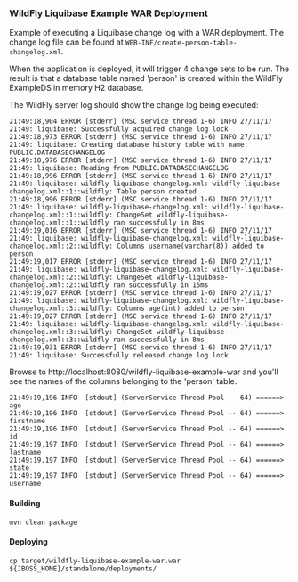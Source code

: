 ### WildFly Liquibase Example WAR Deployment

Example of executing a Liquibase change log with a WAR deployment. The change log file can be found at `WEB-INF/create-person-table-changelog.xml`.

When the application is deployed, it will trigger 4 change sets to be run. The result is that a database table named 'person' is created within the WildFly ExampleDS in memory H2 database.

The WildFly server log should show the change log being executed:

```
21:49:18,904 ERROR [stderr] (MSC service thread 1-6) INFO 27/11/17 21:49: liquibase: Successfully acquired change log lock
21:49:18,973 ERROR [stderr] (MSC service thread 1-6) INFO 27/11/17 21:49: liquibase: Creating database history table with name: PUBLIC.DATABASECHANGELOG
21:49:18,976 ERROR [stderr] (MSC service thread 1-6) INFO 27/11/17 21:49: liquibase: Reading from PUBLIC.DATABASECHANGELOG
21:49:18,996 ERROR [stderr] (MSC service thread 1-6) INFO 27/11/17 21:49: liquibase: wildfly-liquibase-changelog.xml: wildfly-liquibase-changelog.xml::1::wildfly: Table person created
21:49:18,996 ERROR [stderr] (MSC service thread 1-6) INFO 27/11/17 21:49: liquibase: wildfly-liquibase-changelog.xml: wildfly-liquibase-changelog.xml::1::wildfly: ChangeSet wildfly-liquibase-changelog.xml::1::wildfly ran successfully in 8ms
21:49:19,016 ERROR [stderr] (MSC service thread 1-6) INFO 27/11/17 21:49: liquibase: wildfly-liquibase-changelog.xml: wildfly-liquibase-changelog.xml::2::wildfly: Columns username(varchar(8)) added to person
21:49:19,017 ERROR [stderr] (MSC service thread 1-6) INFO 27/11/17 21:49: liquibase: wildfly-liquibase-changelog.xml: wildfly-liquibase-changelog.xml::2::wildfly: ChangeSet wildfly-liquibase-changelog.xml::2::wildfly ran successfully in 15ms
21:49:19,027 ERROR [stderr] (MSC service thread 1-6) INFO 27/11/17 21:49: liquibase: wildfly-liquibase-changelog.xml: wildfly-liquibase-changelog.xml::3::wildfly: Columns age(int) added to person
21:49:19,027 ERROR [stderr] (MSC service thread 1-6) INFO 27/11/17 21:49: liquibase: wildfly-liquibase-changelog.xml: wildfly-liquibase-changelog.xml::3::wildfly: ChangeSet wildfly-liquibase-changelog.xml::3::wildfly ran successfully in 8ms
21:49:19,031 ERROR [stderr] (MSC service thread 1-6) INFO 27/11/17 21:49: liquibase: Successfully released change log lock
```

Browse to http://localhost:8080/wildfly-liquibase-example-war and you'll see the names of the columns belonging to the 'person' table.

```
21:49:19,196 INFO  [stdout] (ServerService Thread Pool -- 64) ======> age
21:49:19,196 INFO  [stdout] (ServerService Thread Pool -- 64) ======> firstname
21:49:19,196 INFO  [stdout] (ServerService Thread Pool -- 64) ======> id
21:49:19,197 INFO  [stdout] (ServerService Thread Pool -- 64) ======> lastname
21:49:19,197 INFO  [stdout] (ServerService Thread Pool -- 64) ======> state
21:49:19,197 INFO  [stdout] (ServerService Thread Pool -- 64) ======> username
```

#### Building

```
mvn clean package
```

#### Deploying

```
cp target/wildfly-liquibase-example-war.war ${JBOSS_HOME}/standalone/deployments/
```
